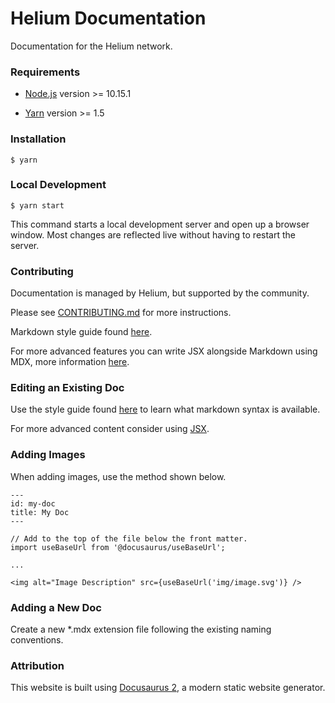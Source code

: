 # Helium Documentation

Documentation for the Helium network.

### Requirements

* [Node.js](https://nodejs.org/en/download) version >= 10.15.1

* [Yarn](https://classic.yarnpkg.com/en/docs/install) version >= 1.5

### Installation
```
$ yarn
```

### Local Development

```
$ yarn start
```

This command starts a local development server and open up a browser window. Most changes are reflected live without having to restart the server.

### Contributing

Documentation is managed by Helium, but supported by the community. 

Please see [CONTRIBUTING.md](CONTRIBUTING.md) for more instructions.

Markdown style guide found [here](https://helium-docs.herokuapp.com/style-guide).

For more advanced features you can write JSX alongside Markdown using MDX, more information [here](https://staging-docs.helium/mdx).

### Editing an Existing Doc

Use the style guide found [here](docs/style-guide) to learn what markdown syntax is available.

For more advanced content consider using [JSX](https://v2.docusaurus.io/docs/markdown-features/#embedding-react-components-with-mdx).

### Adding Images

When adding images, use the method shown below.
```
---
id: my-doc
title: My Doc
---

// Add to the top of the file below the front matter.
import useBaseUrl from '@docusaurus/useBaseUrl';

...

<img alt="Image Description" src={useBaseUrl('img/image.svg')} />
```

### Adding a New Doc

Create a new *.mdx extension file following the existing naming conventions.

### Attribution

This website is built using [Docusaurus 2](https://v2.docusaurus.io/), a modern static website generator.